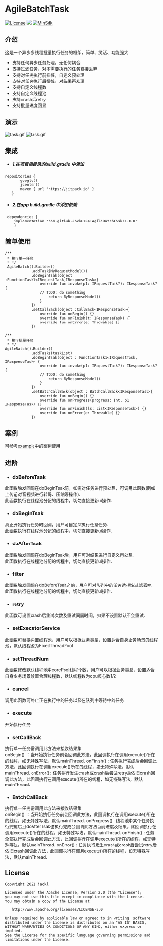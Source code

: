 
 # **AgileBatchTask** #
 
 [![License](https://img.shields.io/badge/License%20-Apache%202-337ab7.svg)](https://www.apache.org/licenses/LICENSE-2.0)
 [![](https://jitpack.io/v/JackL124/AgileBatchTask.svg)](https://www.jitpack.io/#JackL124/AgileBatchTask)
 [![MinSdk](https://img.shields.io/badge/%20MinSdk%20-%2019%2B%20-f0ad4e.svg)](https://android-arsenal.com/api?level=19)

## 介绍 ###

 这是一个异步多线程批量执行任务的框架，简单、灵活、功能强大
 * 支持任何异步任务处理，无任何耦合
 * 支持过滤任务，对不需要执行的任务直接丢弃
 * 支持对任务执行前插桩，自定义预处理
 * 支持对任务执行后插桩，对结果再处理
 * 支持自定义线程数
 * 支持自定义线程池
 * 支持crash后retry
 * 支持批量进度回显

## 演示

 ![task.gif](https://github.com/JackL124/AgileBatchTask/blob/main/screenshots/task.gif)
 ![task.gif](https://github.com/JackL124/AgileBatchTask/blob/main/screenshots/tasks.gif)
    
## 集成

* ##### 1.在项目根目录的build.gradle 中添加

```
repositories {
       google()
       jcenter()
       maven { url 'https://jitpack.io' }
   }
```

* ##### 2.在app build.gradle 中添加依赖
```
 dependencies {
    implementation 'com.github.JackL124:AgileBatchTask:1.0.0'
 	}
```

## 简单使用

```
/**
 * 执行单一任务
 * */
 AgileBatch().Builder()
            .addTask(MyRequsetModel())
            .doBeginTsak(object :FunctionTask1<IRequestTask,IResponseTask>{
                override fun invoke(p1: IRequestTask?): IResponseTask? {
                // TODO: do something 
                    return MyResponseModel()
                }
            })
            .setCallBack(object :CallBack<IResponseTask>{
                override fun onBegin() {}
                override fun onFinish(t: IResponseTask) {}
                override fun onError(e: Throwable) {}
            })
```

```
/**
 * 执行批量任务
 * */
AgileBatch().Builder()
            .addTasks(taskList)
            .doBeginTsak(object : FunctionTask1<IRequestTask, IResponseTask> {
                override fun invoke(p1: IRequestTask?): IResponseTask? {
                // TODO: do something 
                    return MyResponseModel()
                }
            })
            .setBatchCallBack(object : BatchCallBack<IResponseTask>{
                override fun onBegin() {}
                override fun onProgress(progress: Int, p1: IResponseTask) {}
                override fun onFinish(ls: List<IResponseTask>) {}
                override fun onError(e: Throwable) {}
            })

```

## 案例
可参考[example](https://github.com/JackL124/AgileBatchTask/tree/main/example/src/main/java/com/jackl/example)中的案例使用

## 进阶

* ### doBeforeTsak
此函数触发回调在doBeginTsak前，如需对任务进行预处理，可调用此函数(例如上传前对音视频进行转码、压缩等操作).<br/>
此函数执行在线程池分配的线程中，切勿直接更新ui操作.

* ### doBeginTsak
真正开始执行任务时回调，用户可自定义执行任意任务.<br/>
此函数执行在线程池分配的线程中，切勿直接更新ui操作.

* ### doAfterTsak
此函数触发回调在doBeginTsak后，用户可对结果进行自定义再处理.<br/>
此函数执行在线程池分配的线程中，切勿直接更新ui操作.

* ### filter
此函数触发回调在doBeforeTsak之前，用户可对队列中的任务选择性过滤丢弃.<br/>
此函数执行在线程池分配的线程中，切勿直接更新ui操作.

* ### retry
此函数可设置crash后重试次数及重试间隔时间，如果不设置默认不会重试.<br/>

* ### setExecutorService
此函数可替换内置线程池，用户可以根据业务类型，设置适合自身业务场景的线程池，默认线程池为FixedThreadPool<br/>

* ### setThreadNum
此函数修改默认线程池中corePool线程个数，用户可以根据业务类型，设置适合自身业务场景设置合理线程数，默认线程数为cpu核心数1/2<br/>

* ### cancel
调用此函数可终止正在执行中的任务以及在队列中等待中的任务<br/>

* ### execute
开始执行任务

* ### setCallBack
执行单一任务需调用此方法来接收结果集<br/>
onBegin() ：当开始执行任务前会回调此方法，此回调执行在调用execute()所在的线程，如无特殊写法，默认mainThread.
onFinish() : 任务执行完成后会回调此方法，此回调执行在调用execute()所在的线程，如无特殊写法，默认mainThread.
onError() : 任务执行发生crash或crash后尝试retry后依旧crash回调此方法，此回调执行在调用execute()所在的线程，如无特殊写法，默认mainThread.


* ### BatchCallBack
执行单一任务需调用此方法来接收结果集<br/>
onBegin() ：当开始执行任务前会回调此方法，此回调执行在调用execute()所在的线程，如无特殊写法，默认mainThread.
onProgress() : 线程池中某个任务执行完成后且doAfterTsak也执行完成会回调此方法当前进度及结果，此回调执行在调用execute()所在的线程，如无特殊写法，默认mainThread.
onFinish() : 任务全部执行完成后会回调此方法，此回调执行在调用execute()所在的线程，如无特殊写法，默认mainThread.
onError() : 任务执行发生crash或crash后尝试retry后依旧crash回调此方法，此回调执行在调用execute()所在的线程，如无特殊写法，默认mainThread.

## License
    Copyright 2021 jackl

    Licensed under the Apache License, Version 2.0 (the "License");
    you may not use this file except in compliance with the License.
    You may obtain a copy of the License at

       http://www.apache.org/licenses/LICENSE-2.0

    Unless required by applicable law or agreed to in writing, software
    distributed under the License is distributed on an "AS IS" BASIS,
    WITHOUT WARRANTIES OR CONDITIONS OF ANY KIND, either express or implied.
    See the License for the specific language governing permissions and
    limitations under the License.


